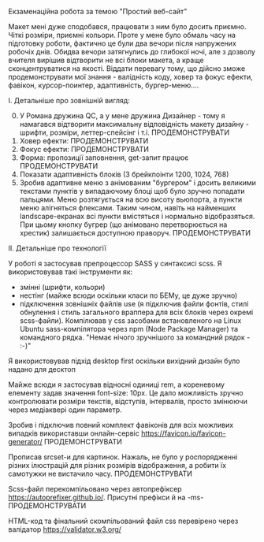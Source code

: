
Екзаменаційна робота за темою "Простий веб-сайт"

Макет мені дуже сподобався, працювати з ним було досить приємно. Чіткі розміри, приємні кольори.
Проте у мене було обмаль часу на підготовку роботи, фактично це були два вечори після напружених робочіх днів. Обидва вечори затягнулись до глибокої ночі, але з дозволу вчителя вирішив відтворити не всі блоки макета, а краще сконцентруватися на якості. Віддати перевагу тому, що дійсно зможе продемонструвати мої знання - валідність коду, ховер та фокус ефекти, фавікон, курсор-поинтер, адаптивність, бургер-меню....



І. Детальніше про зовнішній вигляд:

0. У Романа дружина QC, а у мене дружина Дизайнер - тому я намагався відтворити максимальну відповідність макету дизайну - шрифти, розміри, леттер-спейсінг і т.і. 
ПРОДЕМОНСТРУВАТИ
1. Ховер ефекти: ПРОДЕМОНСТРУВАТИ
2. Фокус ефекти: ПРОДЕМОНСТРУВАТИ
3. Форма: пропозиції заповнення, get-запит працює ПРОДЕМОНСТРУВАТИ
4. Показати адаптивність блоків (3 брейкпоінти 1200, 1024, 768)
5. Зробив адаптивне меню з анімованим "бургером" і досить великими текстами пунктів у випадаючому блоці щоб було зручно попадати пальцями. Меню розтягується на всю висоту вьюпорта, а пункти меню алігняться флексами. Таким чином, навіть на найменших landscape-екранах всі пункти вмістяться і нормально відобразяться.
При цьому кнопку бугрер (що анімовано перетворюється на хрестик) залишається доступною праворуч.
ПРОДЕМОНСТРУВАТИ



ІІ. Детальніше про технології

У роботі я застосував препроцессор SASS у синтаксисі scss. 
Я використовував такі інструменти як:
- змінні (шрифти, кольори)
- нестінг (майже всюди оскільки класи по БЕМу, це дуже зручно)
- підключення зовнішніх файлів use (я підключив файли фонтів, стилі обнулення і стиль загального враппера для всіх блоків через окремі scss-файли).
Компілював у css засобами встановленого на Linux Ubuntu sass-компілятора через npm (Node Package Manager) та командного рядка. "Немає нічого зручнішого за командний рядок - :-)"

Я використовував підхід desktop first оскільки вихідний дизайн було надано для десктоп 

Майже всюди я застосував відносні одиниці rem, а кореневому елементу задав значення font-size: 10px. Це дало можливість зручно контролювати розміри текстів, відступів, інтервалів, просто змінюючи через медіаквері один параметр.

Зробив і підключив повний комплект фавіконів для всіх можливих випадків використавши онлайн-сервіс https://favicon.io/favicon-generator/
ПРОДЕМОНСТРУВАТИ

Прописав srcset-и для картинок. Нажаль, не було у роспорядженні різних ілюстрацій для різних розмірів відображення, а робити їх самотужки не вистачило часу.
ПРОДЕМОНСТРУВАТИ

Scss-файл перекомпільовано через автопрефіксер https://autoprefixer.github.io/.
Присутні префікси й на -ms-
ПРОДЕМОНСТРУВАТИ

HTML-код та фінальний скомпільований файл css перевірено через валідатор https://validator.w3.org/